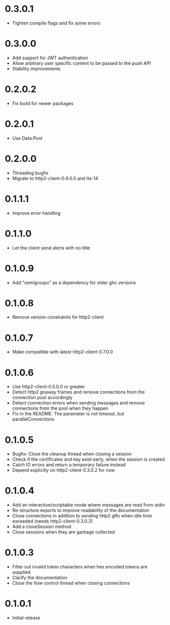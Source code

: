0.3.0.1
=======

- Tighten compile flags and fix some errors

0.3.0.0
=======

- Add support for JWT authentication
- Allow arbitrary user specific content to be passed to the push API
- Stability improvements

0.2.0.2
=======

- Fix build for newer packages

0.2.0.1
=======

- Use Data.Pool

0.2.0.0
=======

- Threading bugfix
- Migrate to http2-client-0.9.0.0 and lts-14

0.1.1.1
=======

- Improve error handling

0.1.1.0
=======

- Let the client send alerts with no title

0.1.0.9
=======

- Add "semigroups" as a dependency for older ghc versions

0.1.0.8
=======

- Remove version constraints for http2-client

0.1.0.7
=======

- Make compatible with latest http2-client-0.7.0.0

0.1.0.6
=======

- Use http2-client-0.5.0.0 or greater
- Detect http2 goaway frames and remove connections from the
  connection pool accordingly
- Detect connection errors when sending messages and remove
  connections from the pool when they happen
- Fix in the README: The parameter is not timeout, but
  parallelConnections

0.1.0.5
=======

- Bugfix: Close the cleanup thread when closing a session
- Check if the certificates and key exist early, when the session is created
- Catch IO errors and return a temporary failure instead
- Depend explicitly on http2-client-0.3.0.2 for now

0.1.0.4
=======

- Add an interactive/scriptable mode where messages are read from stdin
- Re-structure exports to improve readability of the documentation
- Close connections in addition to sending http2 gtfo when idle time exceeded (needs http2-client-0.3.0.2)
- Add a closeSession method
- Close sessions when they are garbage collected

0.1.0.3
=======

- Filter out invalid token characters when hex encoded tokens are supplied
- Clarify the documentation
- Close the flow control thread when closing connections

0.1.0.1
=======

- Initial release
